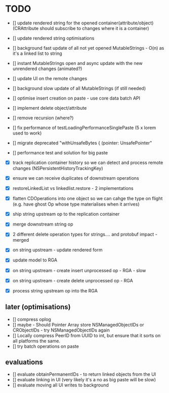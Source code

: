 # TODO


- [] update rendered string for the opened container(attribute/object) (CRAttribute should subscribe to changes where it is a container)
- [] update rendered string optimisations
- [] background fast update of all not yet opened MutableStrings - O(n) as it's a linked list to string
- [] instant MutableStrings open and async update with the new unrendered changes (animated?)
- [] update UI on the remote changes
- [] background slow update of all MutableStrings (if still needed)

- [] optimise insert creation on paste - use core data batch API 
- [] implement delete object/attribute
- [] remove recursion (where?)
- [] fix performance of testLoadingPerformanceSinglePaste (5 x lorem used to work)
- [] migrate deprecated "withUnsafeBytes { (pointer: UnsafePointer"
- [] performance test and solution for big paste

- [x] track replication container history so we can detect and process remote changes (NSPersistentHistoryTrackingKey)
- [x] ensure we can receive duplicates of downstream operations
- [x] restoreLinkedList vs linkedlist.restore - 2 implementations
- [x] flatten CDOperations into one object so we can cahge the type on flight (e.g. have ghost Op whose type materialises when it arrives)
- [x] ship string upstream op to the replication container
- [x] merge downstream string op
- [x] 2 different delete operation types for strings.... and protobuf impact - merged
- [x] on string upstream - update rendered form
- [x] update model to RGA
- [x] on string upstream - create insert unprocessed op - RGA - slow
- [x] on string upstream - create delete unprocessed op - RGA
- [x] process string upstream op into the RGA


## later (optimisations)
- [] compress oplog
- [] maybe - Should Pointer Array store NSManagedObjectIDs or CRObjectIDs - try NSManagedObjectIDs again
- [] Locally compress PeerID from UUID to int, but ensure that it sorts on all platforms the same.
- [] try batch operations on paste

## evaluations
- [] evaluate obtainPermanentIDs - to return linked objects from the UI
- [] evaluate linking in UI (very likely it's a no as big paste will be slow)
- [] evaluate moving all UI writes to background


